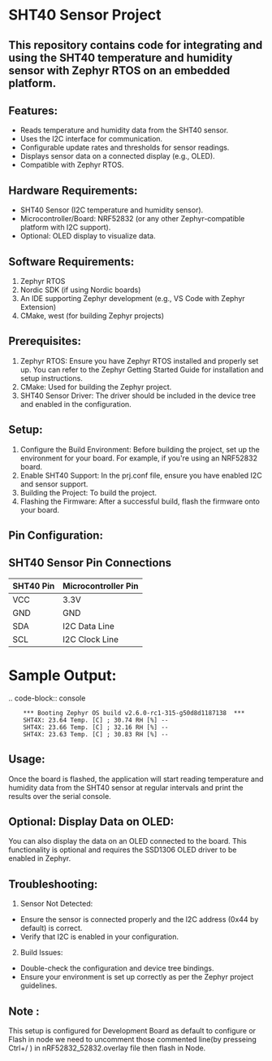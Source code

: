 # SHT40 Sensor Project
 

## This repository contains code for integrating and using the SHT40 temperature and humidity sensor with Zephyr RTOS on an embedded platform.


## Features:
 

- Reads temperature and humidity data from the SHT40 sensor.
- Uses the I2C interface for communication.
- Configurable update rates and thresholds for sensor readings.
- Displays sensor data on a connected display (e.g., OLED).
- Compatible with Zephyr RTOS.

## Hardware Requirements:
 
- SHT40 Sensor (I2C temperature and humidity sensor).
- Microcontroller/Board: NRF52832 (or any other Zephyr-compatible platform with I2C support).
- Optional: OLED display to visualize data.

## Software Requirements:
 

1. Zephyr RTOS
2. Nordic SDK (if using Nordic boards)
3. An IDE supporting Zephyr development (e.g., VS Code with Zephyr Extension)
4. CMake, west (for building Zephyr projects)

## Prerequisites:
 

1. Zephyr RTOS: Ensure you have Zephyr RTOS installed and properly set up. You can refer to the Zephyr Getting Started Guide for installation and setup instructions.
2. CMake: Used for building the Zephyr project.
3. SHT40 Sensor Driver: The driver should be included in the device tree and enabled in the configuration.

## Setup:
 

1. Configure the Build Environment: Before building the project, set up the environment for your board. For example, if you're using an NRF52832 board.
2. Enable SHT40 Support: In the prj.conf file, ensure you have enabled I2C and sensor support.
3. Building the Project: To build the project.
4. Flashing the Firmware: After a successful build, flash the firmware onto your board.


## Pin Configuration:
 
## SHT40 Sensor Pin Connections

| SHT40 Pin | Microcontroller Pin  |
|-----------|----------------------|
| VCC       | 3.3V                |
| GND       | GND                 |
| SDA       | I2C Data Line       |
| SCL       | I2C Clock Line      |



Sample Output:
==============
.. code-block:: console

        *** Booting Zephyr OS build v2.6.0-rc1-315-g50d8d1187138  ***
        SHT4X: 23.64 Temp. [C] ; 30.74 RH [%] -- 
        SHT4X: 23.66 Temp. [C] ; 32.16 RH [%] --
        SHT4X: 23.63 Temp. [C] ; 30.83 RH [%] -- 


## Usage:
 

Once the board is flashed, the application will start reading temperature and humidity data from the SHT40 sensor at regular intervals and print the results over the serial console.

## Optional: Display Data on OLED:
 

You can also display the data on an OLED connected to the board. This functionality is optional and requires the SSD1306 OLED driver to be enabled in Zephyr.

## Troubleshooting:


1. Sensor Not Detected:
- Ensure the sensor is connected properly and the I2C address (0x44 by default) is correct.
- Verify that I2C is enabled in your configuration.

2. Build Issues:
- Double-check the configuration and device tree bindings.
- Ensure your environment is set up correctly as per the Zephyr project guidelines.

## Note :
This setup is configured for Development Board as default to configure or Flash in node we need to uncomment those commented line(by presseing Ctrl+/ ) in nRF52832_52832.overlay file then flash in Node.
